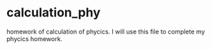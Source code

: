 # calculation_phy
homework of calculation of phycics.
I will use this file to complete my phycics homework.